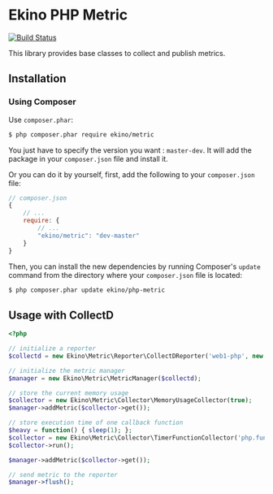 Ekino PHP Metric
================

[![Build Status](https://secure.travis-ci.org/ekino/php-metric.png?branch=master)](http://travis-ci.org/ekino/php-metric)

This library provides base classes to collect and publish metrics.

## Installation

### Using Composer

Use `composer.phar`:

```bash
$ php composer.phar require ekino/metric
```
You just have to specify the version you want : `master-dev`.
It will add the package in your `composer.json` file and install it.

Or you can do it by yourself, first, add the following to your `composer.json` file:

```js
// composer.json
{
    // ...
    require: {
        // ...
        "ekino/metric": "dev-master"
    }
}
```

Then, you can install the new dependencies by running Composer's ``update``
command from the directory where your ``composer.json`` file is located:

```bash
$ php composer.phar update ekino/php-metric
```


## Usage with CollectD

```php
<?php

// initialize a reporter
$collectd = new Ekino\Metric\Reporter\CollectDReporter('web1-php', new Ekino\Metric\Writer\UdpWriter('localhost', 25826));

// initialize the metric manager
$manager = new Ekino\Metric\MetricManager($collectd);

// store the current memory usage
$collector = new Ekino\Metric\Collector\MemoryUsageCollector(true);
$manager->addMetric($collector->get());

// store execution time of one callback function
$heavy = function() { sleep(1); };
$collector = new Ekino\Metric\Collector\TimerFunctionCollector('php.function.heavy', $heavy);
$collector->run();

$manager->addMetric($collector->get());

// send metric to the reporter
$manager->flush();
```
